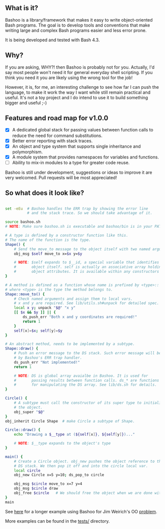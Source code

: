 ## What is it?

Bashoo is a library/framework that makes it easy to write object-oriented Bash
programs. The goal is to develop tools and conventions that make writing
large and complex Bash programs easier and less error prone.

It is being developed and tested with Bash 4.3.

## Why?

If you are asking, WHY?! then Bashoo is probably not for you. Actually, I'd say
most people won't need it for general everyday shell scripting. If you think you
need it you are likely using the wrong tool for the job!

However, it is, for me, an interesting challenge to see how far I can push the
language, to make it work the way I want while still remain practical and useful.
It's not a toy project and I do intend to use it to build something bigger and useful ;-)

## Features and road map for v1.0.0

- [x] A dedicated global stack for passing values between
      function calls to reduce the need for command substitutions.
- [x] Better error reporting with stack traces.
- [x] An object and type system that supports single inheritance and polymorphism.
- [x] A module system that provides namespaces for variables and functions.
- [ ] Ability to mix-in modules to a type for greater code reuse.

Bashoo is still under development, suggestions or ideas to improve it
are very welcomed. Pull requests will be most appreciated!


## So what does it look like?

```bash

set -eEu  # Bashoo handles the ERR trap by showing the error line
          # and the stack trace. So we should take advantage of it.

source bashoo.sh
# NOTE: Make sure bashoo.sh is executable and bashoo/bin is in your PATH.

# A type is defined by a constructor function like this.
# The name of the function is the type.
Shape() {
    # Send the move_to message to the object itself with two named arguments.
    obj_msg $self move_to x=$x y=$y

    # NOTE: $self expands to $__id, a special variable that identifies the
    #       object itself. self is actually an associative array holding the
    #       object attributes. It is available within any constructors or methods.
}

# A method is defined as a function whose name is prefixed by <type>::
# where <type> is the type the method belongs to.
Shape::move_to() {
    # Check named arguments and assign them to local vars.
    # x and y are required. See lib/utils.sh#unpack for detailed spec.
    local x y; unpack "$@" "x y"
    [[ $x && $y ]] || {
        ds_push_err "Both x and y coordinates are required!"
        return 1
    }
    self[x]=$x; self[y]=$y
}

# An abstract method, needs to be implemented by a subtype.
Shape::draw() {
    # Push an error message to the DS stack. Such error message will be shown
    # by Bashoo's ERR trap handler.
    ds_push_err "Not implemented!"
    return 1

    # NOTE: DS is global array avaialbe in Bashoo. It is used for
    #       passing results between function calls. ds_* are functions
    #       for manipulating the DS array. See lib/ds.sh for details.
}

Circle() {
    # A subtype must call the constructor of its super type to initialize
    # the object.
    obj_super "$@"
}
obj_inherit Circle Shape  # make Circle a subtype of Shape.

Circle::draw() {
    echo "Drawing a $__type at (${self[x]}, ${self[y]})..."

    # NOTE: $__type expands to the object's type
}

main() {
    # Create a Circle object. obj_new pushes the object reference to the
    # DS stack. We then pop it off and into the circle local var.
    local circle
    obj_new Circle x=5 y=10; ds_pop_to circle

    obj_msg $circle move_to x=7 y=4
    obj_msg $circle draw
    obj_free $circle   # We should free the object when we are done with it.
}
main
```

See [here](tests/test_poly.sh) for a longer example using Bashoo for
Jim Weirich's OO [problem](http://onestepback.org/articles/poly/).

More examples can be found in the [tests/](tests) directory.
